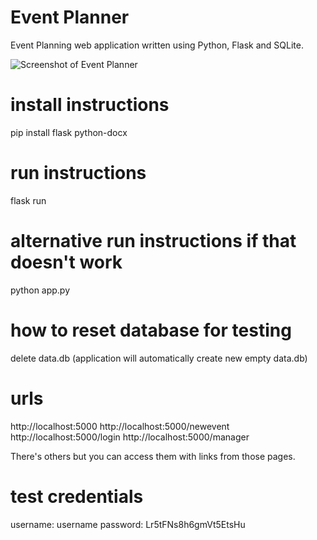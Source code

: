 # Event Planner

Event Planning web application written using Python, Flask and SQLite.

![Screenshot of Event Planner](https://edward70.github.io/img/events.PNG)

# install instructions

pip install flask python-docx

# run instructions

flask run

# alternative run instructions if that doesn't work

python app.py

# how to reset database for testing

delete data.db (application will automatically create new empty data.db)

# urls

http://localhost:5000
http://localhost:5000/newevent
http://localhost:5000/login
http://localhost:5000/manager

There's others but you can access them with links from those pages.

# test credentials

username: username
password: Lr5tFNs8h6gmVt5EtsHu
